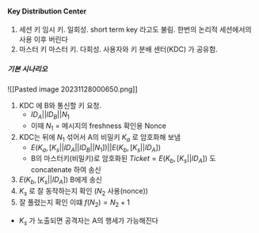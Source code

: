 #### Key Distribution Center
1. 세션 키
	임시 키. 일회성. short term key 라고도 불림. 한번의 논리적 세션에서의 사용 이후 버린다
2. 마스터 키
	마스터 키. 다회성. 사용자와 키 분배 센터(KDC) 가 공유함.
##### 기본 시나리오
![[Pasted image 20231128000650.png]]
1. KDC 에 B와 통신할 키 요청.
    - $ID_A||ID_B||N_1$
    - 이때 $N_1$ = 메시지의 freshness 확인용 Nonce
2. KDC는 뒤에 $N_1$ 섞어서 A의 비밀키 $K_a$ 로 암호화해 보냄
    - $E(K_a, [K_s||ID_A||ID_B||N_1]) || E(K_b, [K_s||ID_A])$
    - B의 마스터키(비밀키)로 암호화된 $Ticket = E(K_b, [K_s||ID_A])$ 도 concatenate 하여 송신
3. $E(K_b, [K_s||ID_A])$ B에게 송신
4. $K_s$ 로 잘 동작하는지 확인 ($N_2$ 사용(nonce))
5. 잘 풀렸는지 확인
    이떄 $f(N_2) = N_2 + 1$ 
- $K_s$ 가 노출되면 공격자는 A의 행세가 가능해진다
